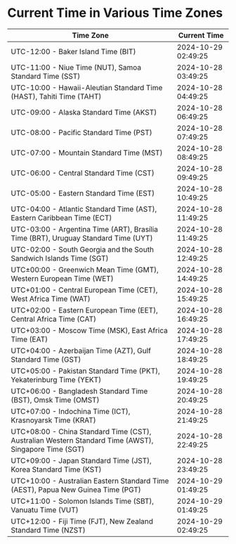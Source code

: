 # Current Time in Various Time Zones

| Time Zone | Current Time |
|-----------|--------------|
| UTC-12:00 - Baker Island Time (BIT) | 2024-10-29 02:49:25 |
| UTC-11:00 - Niue Time (NUT), Samoa Standard Time (SST) | 2024-10-28 03:49:25 |
| UTC-10:00 - Hawaii-Aleutian Standard Time (HAST), Tahiti Time (TAHT) | 2024-10-28 04:49:25 |
| UTC-09:00 - Alaska Standard Time (AKST) | 2024-10-28 06:49:25 |
| UTC-08:00 - Pacific Standard Time (PST) | 2024-10-28 07:49:25 |
| UTC-07:00 - Mountain Standard Time (MST) | 2024-10-28 08:49:25 |
| UTC-06:00 - Central Standard Time (CST) | 2024-10-28 09:49:25 |
| UTC-05:00 - Eastern Standard Time (EST) | 2024-10-28 10:49:25 |
| UTC-04:00 - Atlantic Standard Time (AST), Eastern Caribbean Time (ECT) | 2024-10-28 11:49:25 |
| UTC-03:00 - Argentina Time (ART), Brasília Time (BRT), Uruguay Standard Time (UYT) | 2024-10-28 11:49:25 |
| UTC-02:00 - South Georgia and the South Sandwich Islands Time (SGT) | 2024-10-28 12:49:25 |
| UTC±00:00 - Greenwich Mean Time (GMT), Western European Time (WET) | 2024-10-28 14:49:25 |
| UTC+01:00 - Central European Time (CET), West Africa Time (WAT) | 2024-10-28 15:49:25 |
| UTC+02:00 - Eastern European Time (EET), Central Africa Time (CAT) | 2024-10-28 16:49:25 |
| UTC+03:00 - Moscow Time (MSK), East Africa Time (EAT) | 2024-10-28 17:49:25 |
| UTC+04:00 - Azerbaijan Time (AZT), Gulf Standard Time (GST) | 2024-10-28 18:49:25 |
| UTC+05:00 - Pakistan Standard Time (PKT), Yekaterinburg Time (YEKT) | 2024-10-28 19:49:25 |
| UTC+06:00 - Bangladesh Standard Time (BST), Omsk Time (OMST) | 2024-10-28 20:49:25 |
| UTC+07:00 - Indochina Time (ICT), Krasnoyarsk Time (KRAT) | 2024-10-28 21:49:25 |
| UTC+08:00 - China Standard Time (CST), Australian Western Standard Time (AWST), Singapore Time (SGT) | 2024-10-28 22:49:25 |
| UTC+09:00 - Japan Standard Time (JST), Korea Standard Time (KST) | 2024-10-28 23:49:25 |
| UTC+10:00 - Australian Eastern Standard Time (AEST), Papua New Guinea Time (PGT) | 2024-10-29 01:49:25 |
| UTC+11:00 - Solomon Islands Time (SBT), Vanuatu Time (VUT) | 2024-10-29 01:49:25 |
| UTC+12:00 - Fiji Time (FJT), New Zealand Standard Time (NZST) | 2024-10-29 02:49:25 |
